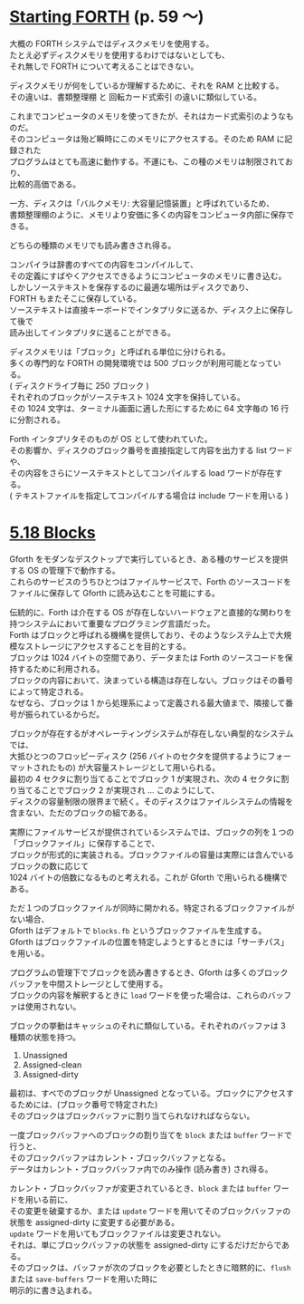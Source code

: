 # [Starting FORTH](https://1scyem2bunjw1ghzsf1cjwwn-wpengine.netdna-ssl.com/wp-content/uploads/2018/01/Starting-FORTH.pdf) (p. 59 〜)

大概の FORTH システムではディスクメモリを使用する。  
たとえ必ずディスクメモリを使用するわけではないとしても、  
それ無しで FORTH について考えることはできない。

ディスクメモリが何をしているか理解するために、それを RAM と比較する。  
その違いは、書類整理棚 と 回転カード式索引 の違いに類似している。

これまでコンピュータのメモリを使ってきたが、それはカード式索引のようなものだ。  
そのコンピュータは殆ど瞬時にこのメモリにアクセスする。そのため RAM に記録された  
プログラムはとても高速に動作する。不運にも、この種のメモリは制限されており、  
比較的高価である。

一方、ディスクは「バルクメモリ: 大容量記憶装置」と呼ばれているため、  
書類整理棚のように、メモリより安価に多くの内容をコンピュータ内部に保存できる。

どちらの種類のメモリでも読み書きされ得る。

コンパイラは辞書のすべての内容をコンパイルして、  
その定義にすばやくアクセスできるようにコンピュータのメモリに書き込む。  
しかしソーステキストを保存するのに最適な場所はディスクであり、  
FORTH もまたそこに保存している。  
ソーステキストは直接キーボードでインタプリタに送るか、ディスク上に保存して後で  
読み出してインタプリタに送ることができる。

ディスクメモリは「ブロック」と呼ばれる単位に分けられる。  
多くの専門的な FORTH の開発環境では 500 ブロックが利用可能となっている。  
( ディスクドライブ毎に 250 ブロック )  
それぞれのブロックがソーステキスト 1024 文字を保持している。  
その 1024 文字は、ターミナル画面に適した形にするために 64 文字毎の 16 行に分割される。

Forth インタプリタそのものが OS として使われていた。  
その影響か、ディスクのブロック番号を直接指定して内容を出力する list ワードや、  
その内容をさらにソーステキストとしてコンパイルする load ワードが存在する。  
( テキストファイルを指定してコンパイルする場合は include ワードを用いる )

# [5.18 Blocks](https://www.complang.tuwien.ac.at/forth/gforth/Docs-html/Blocks.html#Blocks)

Gforth をモダンなデスクトップで実行しているとき、ある種のサービスを提供する OS の管理下で動作する。  
これらのサービスのうちひとつはファイルサービスで、Forth のソースコードをファイルに保存して Gforth に読み込むことを可能にする。

伝統的に、Forth は介在する OS が存在しないハードウェアと直接的な関わりを持つシステムにおいて重要なプログラミング言語だった。  
Forth はブロックと呼ばれる機構を提供しており、そのようなシステム上で大規模なストレージにアクセスすることを目的とする。  
ブロックは 1024 バイトの空間であり、データまたは Forth のソースコードを保持するために利用される。  
ブロックの内容において、決まっている構造は存在しない。ブロックはその番号によって特定される。  
なぜなら、ブロックは 1 から処理系によって定義される最大値まで、隣接して番号が振られているからだ。

ブロックが存在するがオペレーティングシステムが存在しない典型的なシステムでは、  
大抵ひとつのフロッピーディスク (256 バイトのセクタを提供するようにフォーマットされたもの) が大容量ストレージとして用いられる。  
最初の 4 セクタに割り当てることでブロック 1 が実現され、次の 4 セクタに割り当てることでブロック 2 が実現され … このようにして、  
ディスクの容量制限の限界まで続く。そのディスクはファイルシステムの情報を含まない、ただのブロックの組である。

実際にファイルサービスが提供されているシステムでは、ブロックの列を１つの「ブロックファイル」に保存することで、  
ブロックが形式的に実装される。ブロックファイルの容量は実際には含んでいるブロックの数に応じて  
1024 バイトの倍数になるものと考えれる。これが Gforth で用いられる機構である。

ただ１つのブロックファイルが同時に開かれる。特定されるブロックファイルがない場合、  
Gforth はデフォルトで ``blocks.fb`` というブロックファイルを生成する。  
Gforth はブロックファイルの位置を特定しようとするときには「サーチパス」を用いる。

プログラムの管理下でブロックを読み書きするとき、Gforth は多くのブロックバッファを中間ストレージとして使用する。  
ブロックの内容を解釈するときに ``load`` ワードを使った場合は、これらのバッファは使用されない。

ブロックの挙動はキャッシュのそれに類似している。それぞれのバッファは 3 種類の状態を持つ。

1. Unassigned
2. Assigned-clean
3. Assigned-dirty

最初は、すべでのブロックが Unassigned となっている。ブロックにアクセスするためには、(ブロック番号で特定された)  
そのブロックはブロックバッファに割り当てられなければならない。

一度ブロックバッファへのブロックの割り当てを ``block`` または ``buffer`` ワードで行うと、  
そのブロックバッファはカレント・ブロックバッファとなる。  
データはカレント・ブロックバッファ内でのみ操作 (読み書き) され得る。

カレント・ブロックバッファが変更されているとき、``block`` または ``buffer`` ワードを用いる前に、  
その変更を破棄するか、または ``update`` ワードを用いてそのブロックバッファの状態を assigned-dirty に変更する必要がある。  
``update`` ワードを用いてもブロックファイルは変更されない。  
それは、単にブロックバッファの状態を assigned-dirty にするだけだからである。  
そのブロックは、バッファが次のブロックを必要としたときに暗黙的に、``flush`` または ``save-buffers`` ワードを用いた時に  
明示的に書き込まれる。
